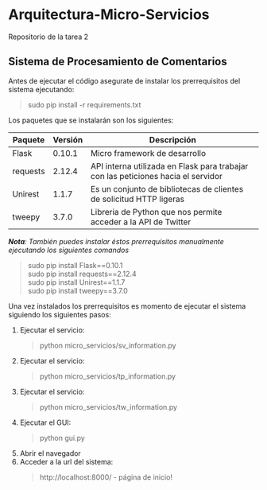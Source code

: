 # Arquitectura-Micro-Servicios
Repositorio de la tarea 2

## Sistema de Procesamiento de Comentarios

Antes de ejecutar el código asegurate de instalar los prerrequisitos del sistema ejecutando:
> sudo pip install -r requirements.txt  

Los paquetes que se instalarán son los siguientes:

Paquete | Versión | Descripción
--------|---------|------------
Flask   | 0.10.1  | Micro framework de desarrollo
requests| 2.12.4  | API interna utilizada en Flask para trabajar con las peticiones hacia el servidor
Unirest | 1.1.7   | Es un conjunto de bibliotecas de clientes de solicitud HTTP ligeras
tweepy  | 3.7.0   | Libreria de Python que nos permite acceder a la API de Twitter

*__Nota__: También puedes instalar éstos prerrequisitos manualmente ejecutando los siguientes comandos*   
> sudo pip install Flask==0.10.1  
> sudo pip install requests==2.12.4  
> sudo pip install Unirest==1.1.7  
> sudo pip install tweepy==3.7.0


Una vez instalados los prerrequisitos es momento de ejecutar el sistema siguiendo los siguientes pasos:  
1. Ejecutar el servicio:  
   > python micro_servicios/sv_information.py
1. Ejecutar el servicio:  
   > python micro_servicios/tp_information.py
1. Ejecutar el servicio:  
   > python micro_servicios/tw_information.py  
1. Ejecutar el GUI:  
   > python gui.py  
1. Abrir el navegador
1. Acceder a la url del sistema:
   > http://localhost:8000/ - página de inicio!
